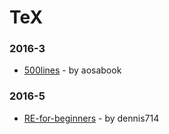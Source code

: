 # TeX


### 2016-3
- [500lines](https://github.com/aosabook/500lines) - by aosabook

### 2016-5
- [RE-for-beginners](https://github.com/dennis714/RE-for-beginners) - by dennis714
